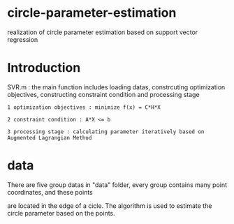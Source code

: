 # circle-parameter-estimation
realization of circle parameter estimation based on support vector regression

# Introduction

SVR.m : the main function includes loading datas, constrcuting optimization objectives, constructing constraint condition and processing stage
    
    1 optimization objectives : minimize f(x) = C*H*X
    
    2 constraint condition : A*X <= b
    
    3 processing stage : calculating parameter iteratively based on Augmented Lagrangian Method

# data

There are five group datas in "data" folder, every group contains many point coordinates, and these points 

are located in the edge of a cicle. The algorithm is used to estimate the circle parameter based on the points.
